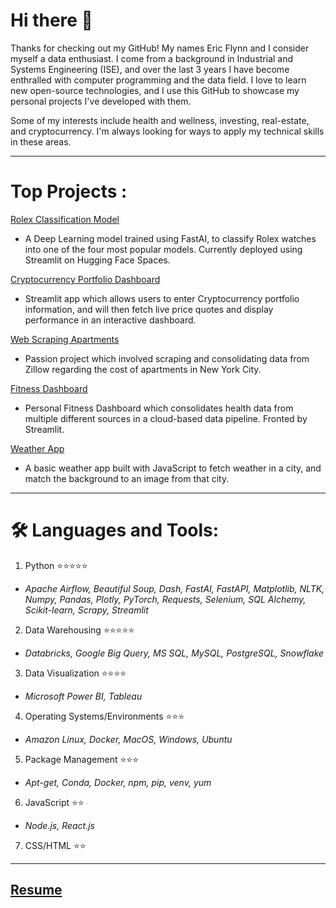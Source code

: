 # Hi there 👋
Thanks for checking out my GitHub! My names Eric Flynn and I consider myself a data enthusiast. I come from a background in Industrial and Systems Engineering (ISE), and over the last 3 years I have become enthralled with computer programming and the data field. I love to learn new open-source technologies, and I use this GitHub to showcase my personal projects I've developed with them. 

Some of my interests include health and wellness, investing, real-estate, and cryptocurrency. I'm always looking for ways to apply my technical skills in these areas.

---

# Top Projects :

[Rolex Classification Model](https://huggingface.co/spaces/ericfflynn/watch-classification)
- A Deep Learning model trained using FastAI, to classify Rolex watches into one of the four most popular models. Currently deployed using Streamlit on Hugging Face Spaces.

[Cryptocurrency Portfolio Dashboard](https://github.com/ericfflynn/crypto-portolio-dashboard)
- Streamlit app which allows users to enter Cryptocurrency portfolio information, and will then fetch live price quotes and display performance in an interactive dashboard.

[Web Scraping Apartments](https://github.com/ericfflynn/zillow-web-scraping/blob/main/notebook.ipynb)
- Passion project which involved scraping and consolidating data from Zillow regarding the cost of apartments in New York City.

[Fitness Dashboard](https://github.com/ericfflynn/health-app/blob/main/README.md)
- Personal Fitness Dashboard which consolidates health data from multiple different sources in a cloud-based data pipeline. Fronted by Streamlit.

[Weather App](https://github.com/ericfflynn/weather-app)
- A basic weather app built with JavaScript to fetch weather in a city, and match the background to an image from that city.

---

# :hammer_and_wrench: Languages and Tools:
1. Python ⭐⭐⭐⭐⭐
  - *Apache Airflow, Beautiful Soup, Dash, FastAI, FastAPI, Matplotlib, NLTK, Numpy, Pandas, Plotly, PyTorch, Requests, Selenium, SQL Alchemy, Scikit-learn, Scrapy, Streamlit*   

2. Data Warehousing ⭐⭐⭐⭐⭐
  - *Databricks, Google Big Query, MS SQL, MySQL, PostgreSQL, Snowflake*

3. Data Visualization ⭐⭐⭐⭐
  - *Microsoft Power BI, Tableau*
   
4. Operating Systems/Environments ⭐⭐⭐
  - *Amazon Linux, Docker, MacOS, Windows, Ubuntu*
  
5. Package Management ⭐⭐⭐
  - *Apt-get, Conda, Docker, npm, pip, venv, yum*

6. JavaScript ⭐⭐
  - *Node.js, React.js*
  
7. CSS/HTML ⭐⭐

---
## [Resume](https://github.com/ericfflynn/resume/blob/main/Eric-Flynn-Resume.pdf)
